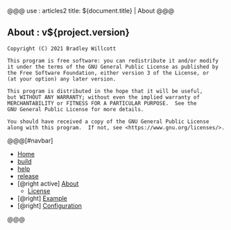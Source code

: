@@@
use : articles2
title: ${document.title} | About
@@@


## About : v${project.version}

    Copyright (C) 2021 Bradley Willcott

    This program is free software: you can redistribute it and/or modify
    it under the terms of the GNU General Public License as published by
    the Free Software Foundation, either version 3 of the License, or
    (at your option) any later version.

    This program is distributed in the hope that it will be useful,
    but WITHOUT ANY WARRANTY; without even the implied warranty of
    MERCHANTABILITY or FITNESS FOR A PARTICULAR PURPOSE.  See the
    GNU General Public License for more details.

    You should have received a copy of the GNU General Public License
    along with this program.  If not, see <https://www.gnu.org/licenses/>.



@@@[#navbar]
- [Home]
- [build]
- [help]
- [release]
- [@right active] [About](#)
    - [License]
- [@right] [Example]
- [@right] [Configuration]


[About]:About.html
[build]:Build.html
[Configuration]:Configuration.html
[help]:Help.html
[Home]:index.html
[release]:Release.html
[License]:LICENSE.html
[Example]:Example.html
@@@
